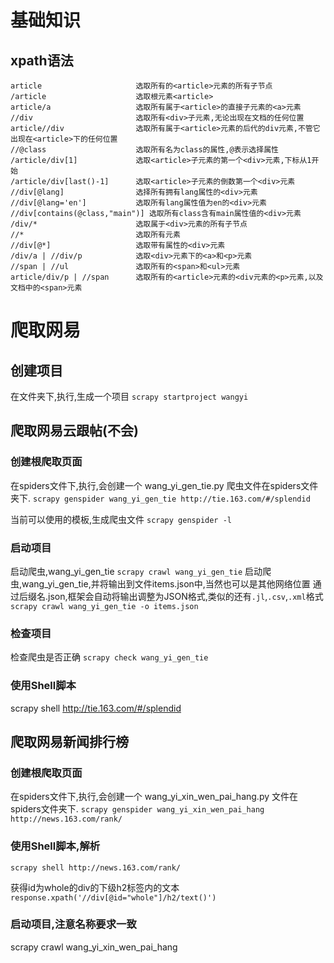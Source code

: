 # 基础知识
## xpath语法
    article                     选取所有的<article>元素的所有子节点
    /article                    选取根元素<article>
    article/a                   选取所有属于<article>的直接子元素的<a>元素
    //div                       选取所有<div>子元素,无论出现在文档的任何位置
    article//div                选取所有属于<article>元素的后代的div元素,不管它出现在<article>下的任何位置
    //@class                    选取所有名为class的属性,@表示选择属性
    /article/div[1]             选取<article>子元素的第一个<div>元素,下标从1开始
    /article/div[last()-1]      选取<article>子元素的倒数第一个<div>元素
    //div[@lang]                选择所有拥有lang属性的<div>元素
    //div[@lang='en']           选取所有lang属性值为en的<div>元素
    //div[contains(@class,"main")] 选取所有class含有main属性值的<div>元素
    /div/*                      选取属于<div>元素的所有子节点
    //*                         选取所有元素
    //div[@*]                   选取带有属性的<div>元素
    /div/a | //div/p            选取<div>元素下的<a>和<p>元素
    //span | //ul               选取所有的<span>和<ul>元素
    article/div/p | //span      选取所有的<article>元素的<div元素的<p>元素,以及文档中的<span>元素
    
    
# 爬取网易
## 创建项目
在文件夹下,执行,生成一个项目
`scrapy startproject wangyi`

## 爬取网易云跟帖(不会) 
### 创建根爬取页面
在spiders文件下,执行,会创建一个 wang_yi_gen_tie.py 爬虫文件在spiders文件夹下.
`scrapy genspider wang_yi_gen_tie http://tie.163.com/#/splendid`

当前可以使用的模板,生成爬虫文件
`scrapy genspider -l`

### 启动项目
启动爬虫,wang_yi_gen_tie
`scrapy crawl wang_yi_gen_tie`
启动爬虫,wang_yi_gen_tie,并将输出到文件items.json中,当然也可以是其他网络位置
通过后缀名.json,框架会自动将输出调整为JSON格式,类似的还有`.jl`,`.csv`,`.xml`格式
`scrapy crawl wang_yi_gen_tie -o items.json`

### 检查项目
检查爬虫是否正确
`scrapy check wang_yi_gen_tie` 

### 使用Shell脚本
scrapy shell http://tie.163.com/#/splendid


## 爬取网易新闻排行榜
### 创建根爬取页面
在spiders文件下,执行,会创建一个 wang_yi_xin_wen_pai_hang.py 文件在spiders文件夹下.
`scrapy genspider wang_yi_xin_wen_pai_hang http://news.163.com/rank/`

### 使用Shell脚本,解析
`scrapy shell http://news.163.com/rank/`

获得id为whole的div的下级h2标签内的文本
`response.xpath('//div[@id="whole"]/h2/text()')`


### 启动项目,注意名称要求一致
scrapy crawl wang_yi_xin_wen_pai_hang

